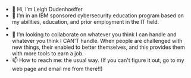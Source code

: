 - 👋 Hi, I’m Leigh Dudenhoeffer
- 👀 I’m in an IBM sponsored cybersecurity education program based on my abilities, education, and prior employment in the IT field.
- 
- 💞️ I’m looking to collaborate on whatever you think I can handle and whatever you think I CAN'T handle. When people are challenged with new things, their enabled to better themselves, and this provides them with more tools to earn a job.
- 📫 How to reach me: the usual way. (If you can't figure it out, go to my web page and email me from there!!)

<!---
LeighDudenhoeffer/LeighDudenhoeffer is a ✨ special ✨ repository because its `README.md` (this file) appears on your GitHub profile.
You can click the Preview link to take a look at your changes.
--->
